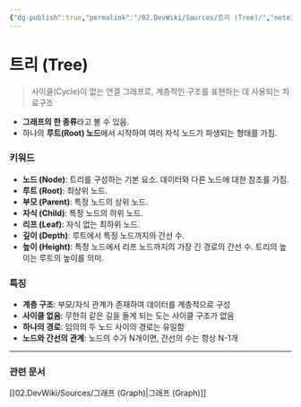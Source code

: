 ```yaml
---
{"dg-publish":true,"permalink":"/02.DevWiki/Sources/트리 (Tree)/","noteIcon":""}
---
```


# 트리 (Tree)

> 사이클(Cycle)이 없는 연결 그래프로, 계층적인 구조를 표현하는 데 사용되는 자료구조

- **그래프의 한 종류**라고 볼 수 있음.
- 하나의 **루트(Root) 노드**에서 시작하여 여러 자식 노드가 파생되는 형태를 가짐.

### 키워드
- **노드 (Node)**: 트리를 구성하는 기본 요소. 데이터와 다른 노드에 대한 참조를 가짐.
- **루트 (Root)**: 최상위 노드.
- **부모 (Parent)**: 특정 노드의 상위 노드.
- **자식 (Child)**: 특정 노드의 하위 노드.
- **리프 (Leaf)**: 자식 없는 최하위 노드.
- **깊이 (Depth)**: 루트에서 특정 노드까지의 간선 수.
- **높이 (Height)**: 특정 노드에서 리프 노드까지의 가장 긴 경로의 간선 수. 트리의 높이는 루트의 높이를 의미.

### 특징
- **계층 구조**: 부모/자식 관계가 존재하여 데이터를 계층적으로 구성
- **사이클 없음**: 무한히 같은 길을 돌게 되는 도는 사이클 구조가 없음
- **하나의 경로**: 임의의 두 노드 사이의 경로는 유일함
- **노드와 간선의 관계**: 노드의 수가 N개이면, 간선의 수는 항상 N-1개

---
### 관련 문서
[[02.DevWiki/Sources/그래프 (Graph)\|그래프 (Graph)]]
